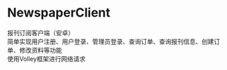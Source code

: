 # NewspaperClient
报刊订阅客户端（安卓）</br>
简单实现用户注册、用户登录、管理员登录、查询订单、查询报刊信息、创建订单、修改资料等功能</br>
使用Volley框架进行网络请求
